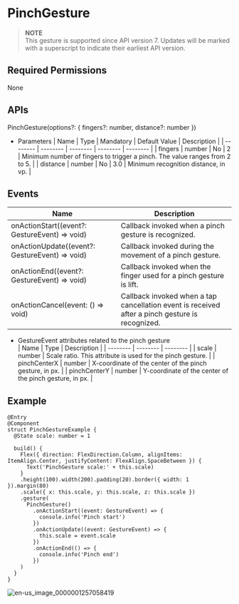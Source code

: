 # PinchGesture


> **NOTE**<br>
> This gesture is supported since API version 7. Updates will be marked with a superscript to indicate their earliest API version.


## Required Permissions

None


## APIs

PinchGesture(options?: { fingers?: number, distance?: number })

- Parameters
  | Name | Type | Mandatory | Default Value | Description |
  | -------- | -------- | -------- | -------- | -------- |
  | fingers | number | No | 2 | Minimum number of fingers to trigger a pinch. The value ranges from 2 to 5. |
  | distance | number | No | 3.0 | Minimum recognition distance, in vp. |


## Events

| Name | Description |
| -------- | -------- |
| onActionStart((event?: GestureEvent) =&gt; void) | Callback invoked when a pinch gesture is recognized. |
| onActionUpdate((event?: GestureEvent) =&gt; void) | Callback invoked during the movement of a pinch gesture. |
| onActionEnd((event?: GestureEvent) =&gt; void) | Callback invoked when the finger used for a pinch gesture is lift. |
| onActionCancel(event: () =&gt; void) | Callback invoked when a tap cancellation event is received after a pinch gesture is recognized. |

- GestureEvent attributes related to the pinch gesture  
  | Name | Type | Description |
  | -------- | -------- | -------- |
  | scale | number | Scale ratio. This attribute is used for the pinch gesture. |
  | pinchCenterX | number | X-coordinate of the center of the pinch gesture, in px. |
  | pinchCenterY | number | Y-coordinate of the center of the pinch gesture, in px. |


## Example


```
@Entry
@Component
struct PinchGestureExample {
  @State scale: number = 1

  build() {
    Flex({ direction: FlexDirection.Column, alignItems: ItemAlign.Center, justifyContent: FlexAlign.SpaceBetween }) {
      Text('PinchGesture scale:' + this.scale)
    }
    .height(100).width(200).padding(20).border({ width: 1 }).margin(80)
    .scale({ x: this.scale, y: this.scale, z: this.scale })
    .gesture(
      PinchGesture()
        .onActionStart((event: GestureEvent) => {
          console.info('Pinch start')
        })
        .onActionUpdate((event: GestureEvent) => {
          this.scale = event.scale
        })
        .onActionEnd(() => {
          console.info('Pinch end')
        })
    )
  }
}
```

![en-us_image_0000001257058419](figures/en-us_image_0000001257058419.gif)
